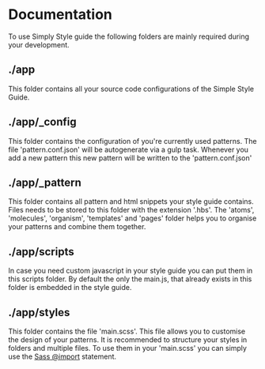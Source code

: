 # Documentation
To use Simply Style guide the following folders are mainly required during your development.
## ./app
This folder contains all your source code configurations of the Simple Style Guide.
## ./app/_config
This folder contains the configuration of you're currently used patterns. The file 'pattern.conf.json' will be autogenerate via a gulp task. Whenever you add a new pattern this new pattern will be written to the 'pattern.conf.json'
## ./app/_pattern
This folder contains all pattern and html snippets your style guide contains. Files needs to be stored to this folder with the  extension '.hbs'.
The 'atoms', 'molecules', 'organism', 'templates' and 'pages' folder helps you to organise your patterns and combine them together.
## ./app/scripts
In case you need custom javascript in your style guide you can put them in this scripts folder.
By default the only the main.js, that already exists in this folder is embedded in the style guide.
## ./app/styles
This folder contains the file 'main.scss'. This file allows you to customise the design of your patterns.
It is recommended to structure your styles in folders and multiple files.
To use them in your 'main.scss' you can simply use the [Sass @import](http://sass-lang.com/guide) statement.